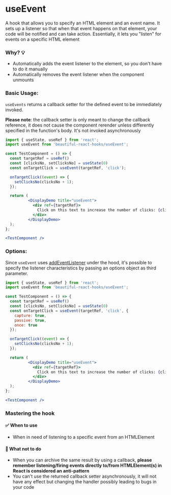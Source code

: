 # useEvent

A hook that allows you to specify an HTML element and an event name. It sets up a listener so that when that event happens on that element,
your code will be notified and can take action. Essentially, it lets you "listen" for events on a specific HTML element

### Why? 💡

- Automatically adds the event listener to the element, so you don't have to do it manually
- Automatically removes the event listener when the component unmounts

### Basic Usage:

`useEvents` returns a callback setter for the defined event to be immediately invoked.

**Please note**: the callback setter is only meant to change the callback reference, it does not cause the component rerender unless
differently specified in the function's body. It's not invoked asynchronously

```jsx harmony
import { useState, useRef } from 'react';
import useEvent from 'beautiful-react-hooks/useEvent';

const TestComponent = () => {
  const targetRef = useRef()
  const [clicksNo, setClicksNo] = useState(0)
  const onTargetClick = useEvent(targetRef, 'click');

  onTargetClick((event) => {
    setClicksNo(clicksNo + 1);
  });

  return (
          <DisplayDemo title="useEvent">
            <div ref={targetRef}>
              Click on this text to increase the number of clicks: {clicksNo}
            </div>
          </DisplayDemo>
  );
};

<TestComponent />
```

### Options:

Since `useEvent` uses [addEventListener](https://developer.mozilla.org/en-US/docs/Web/API/EventTarget/addEventListener)
under the hood, it's possible to specify the listener characteristics by passing an options object as third parameter.

```jsx harmony
import { useState, useRef } from 'react';
import useEvent from 'beautiful-react-hooks/useEvent';

const TestComponent = () => {
  const targetRef = useRef()
  const [clicksNo, setClicksNo] = useState(0)
  const onTargetClick = useEvent(targetRef, 'click', {
    capture: true,
    passive: true,
    once: true
  });

  onTargetClick((event) => {
    setClicksNo(clicksNo + 1);
  });

  return (
          <DisplayDemo title="useEvent">
            <div ref={targetRef}>
              Click on this text to increase the number of clicks: {clicksNo}
            </div>
          </DisplayDemo>
  );
};

<TestComponent />
```

### Mastering the hook

#### ✅ When to use

- When in need of listening to a specific event from an HTMLElement

#### 🛑 What not to do

- When you can archive the same result by using a callback, **please remember listening/firing events directly to/from HTMLElement(s) in
  React is considered an anti-pattern**
- You can't use the returned callback setter asynchronously, it will not have any effect but changing the handler possibly leading to bugs
  in your code

<!-- Types -->
